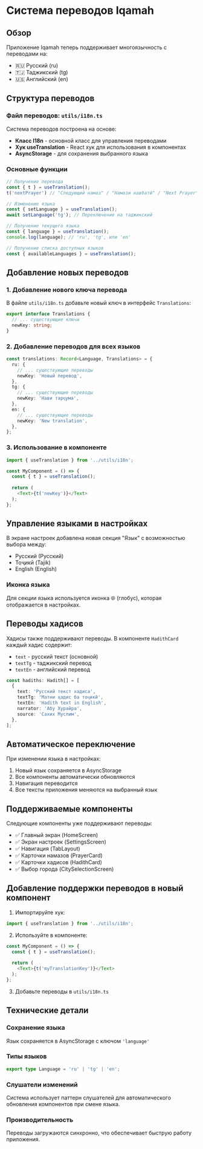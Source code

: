 # Система переводов Iqamah

## Обзор

Приложение Iqamah теперь поддерживает многоязычность с переводами на:
- 🇷🇺 Русский (ru)
- 🇹🇯 Таджикский (tg) 
- 🇺🇸 Английский (en)

## Структура переводов

### Файл переводов: `utils/i18n.ts`

Система переводов построена на основе:
- **Класс I18n** - основной класс для управления переводами
- **Хук useTranslation** - React хук для использования в компонентах
- **AsyncStorage** - для сохранения выбранного языка

### Основные функции

```typescript
// Получение перевода
const { t } = useTranslation();
t('nextPrayer') // "Следующий намаз" / "Намази навбатӣ" / "Next Prayer"

// Изменение языка
const { setLanguage } = useTranslation();
await setLanguage('tg'); // Переключение на таджикский

// Получение текущего языка
const { language } = useTranslation();
console.log(language); // 'ru', 'tg', или 'en'

// Получение списка доступных языков
const { availableLanguages } = useTranslation();
```

## Добавление новых переводов

### 1. Добавление нового ключа перевода

В файле `utils/i18n.ts` добавьте новый ключ в интерфейс `Translations`:

```typescript
export interface Translations {
  // ... существующие ключи
  newKey: string;
}
```

### 2. Добавление переводов для всех языков

```typescript
const translations: Record<Language, Translations> = {
  ru: {
    // ... существующие переводы
    newKey: 'Новый перевод',
  },
  tg: {
    // ... существующие переводы
    newKey: 'Нави тарҷума',
  },
  en: {
    // ... существующие переводы
    newKey: 'New translation',
  },
};
```

### 3. Использование в компоненте

```typescript
import { useTranslation } from '../utils/i18n';

const MyComponent = () => {
  const { t } = useTranslation();
  
  return (
    <Text>{t('newKey')}</Text>
  );
};
```

## Управление языками в настройках

В экране настроек добавлена новая секция "Язык" с возможностью выбора между:
- Русский (Русский)
- Тоҷикӣ (Tajik) 
- English (English)

### Иконка языка

Для секции языка используется иконка 🌐 (глобус), которая отображается в настройках.

## Переводы хадисов

Хадисы также поддерживают переводы. В компоненте `HadithCard` каждый хадис содержит:
- `text` - русский текст (основной)
- `textTg` - таджикский перевод
- `textEn` - английский перевод

```typescript
const hadiths: Hadith[] = [
  {
    text: 'Русский текст хадиса',
    textTg: 'Матни ҳадис ба тоҷикӣ',
    textEn: 'Hadith text in English',
    narrator: 'Абу Хурайра',
    source: 'Сахих Муслим',
  },
];
```

## Автоматическое переключение

При изменении языка в настройках:
1. Новый язык сохраняется в AsyncStorage
2. Все компоненты автоматически обновляются
3. Навигация переводится
4. Все тексты приложения меняются на выбранный язык

## Поддерживаемые компоненты

Следующие компоненты уже поддерживают переводы:
- ✅ Главный экран (HomeScreen)
- ✅ Экран настроек (SettingsScreen)
- ✅ Навигация (TabLayout)
- ✅ Карточки намазов (PrayerCard)
- ✅ Карточки хадисов (HadithCard)
- ✅ Выбор города (CitySelectionScreen)

## Добавление поддержки переводов в новый компонент

1. Импортируйте хук:
```typescript
import { useTranslation } from '../utils/i18n';
```

2. Используйте в компоненте:
```typescript
const MyComponent = () => {
  const { t } = useTranslation();
  
  return (
    <Text>{t('myTranslationKey')}</Text>
  );
};
```

3. Добавьте переводы в `utils/i18n.ts`

## Технические детали

### Сохранение языка
Язык сохраняется в AsyncStorage с ключом `'language'`

### Типы языков
```typescript
export type Language = 'ru' | 'tg' | 'en';
```

### Слушатели изменений
Система использует паттерн слушателей для автоматического обновления компонентов при смене языка.

### Производительность
Переводы загружаются синхронно, что обеспечивает быструю работу приложения. 